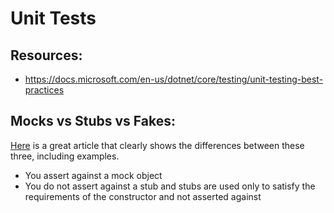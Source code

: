 # Unit Tests

## Resources:
- https://docs.microsoft.com/en-us/dotnet/core/testing/unit-testing-best-practices

## Mocks vs Stubs vs Fakes:
[Here](https://dotnetcoretutorials.com/2021/06/19/mocks-vs-stubs-vs-fakes-in-unit-testing/) is a great article that clearly shows the differences between these three, including examples.
- You assert against a mock object
- You do not assert against a stub and stubs are used only to satisfy the requirements of the constructor and not asserted against
